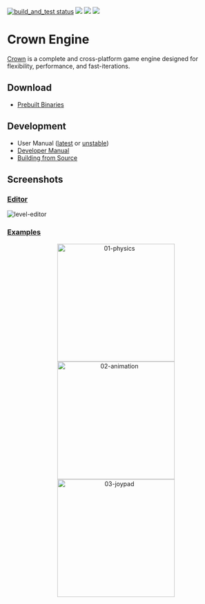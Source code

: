 <p align="left">
  <a title="Build Status" href="https://github.com/crownengine/crown/actions?query=workflow%3Abuild_and_test"><img alt="build_and_test status" src="https://img.shields.io/github/actions/workflow/status/crownengine/crown/main.yml?branch=master&longCache=true&style=flat-square&label=build&logo=github"></a>
  <a title="Join our Discord" href="https://discord.gg/invite/CeXVWCT"><img src="https://img.shields.io/discord/572468149358690314?color=5865F2&label=Discord&logo=discord&logoColor=white&style=flat-square"></a>
  <a title="Follow Crown on X" href="https://x.com/crown_engine"><img src="https://img.shields.io/twitter/follow/crown_engine?style=flat-square&logo=x&logoColor=white"></a>
  <a title="Follow Crown on Bluesky" href="https://bsky.app/profile/crownengine.org"><img src="https://img.shields.io/twitter/follow/crownengine.org?style=flat-square&logo=bluesky&logoColor=white&color=0087ff"></a>
</p>

Crown Engine
============

[Crown](https://docs.crownengine.org/html/latest/introduction.html) is a complete and cross-platform game engine designed for flexibility, performance, and fast-iterations.

## Download
  * [Prebuilt Binaries](https://crownengine.org/download)
  
## Development
  * User Manual ([latest](https://docs.crownengine.org/html/latest) or [unstable](https://docs.crownengine.org/html/master))
  * [Developer Manual](https://docs.crownengine.org/html/master/hackers)
  * [Building from Source](https://docs.crownengine.org/html/master/hackers/building.html) 

## Screenshots

### [Editor](https://github.com/crownengine/crown/tree/master/tools/level_editor)

![level-editor](https://raw.githubusercontent.com/crownengine/crown/master/docs/shots/level-editor.png)

### [Examples](https://github.com/crownengine/crown/tree/master/samples)

<p align="center">
<img src="https://raw.githubusercontent.com/crownengine/crown/master/docs/shots/01-physics.png"   width="272px" title="01-physics"/>
<img src="https://raw.githubusercontent.com/crownengine/crown/master/docs/shots/02-animation.png" width="272px" title="02-animation"/>
<img src="https://raw.githubusercontent.com/crownengine/crown/master/docs/shots/03-joypad.png"    width="272px" title="03-joypad"/>
</p>

